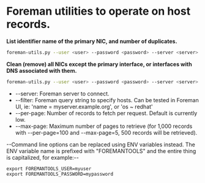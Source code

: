 # Foreman utilities to operate on host records.

**List identifier name of the primary NIC, and number of duplicates.**
```bash
foreman-utils.py --user <user> --password <password> --server <server> show_nics --filter 'domain = <domain>' --per-page 200
```

**Clean (remove) all NICs except the primary interface, or interfaces with DNS associated with them.**
```bash
foreman-utils.py --user <user> --password <password> --server <server> clean_nics --filter 'domain = <domain>' --per-page 200
```

* --server: Foreman server to connect.
* --filter: Foreman query string to specify hosts.  Can be tested in Foreman UI, ie: 'name = myserver.example.org', or 'os ~ redhat'
* --per-page: Number of records to fetch per request.  Default is currently low.
* --max-page: Maximum number of pages to retrieve (for 1,000 records with --per-page=100 and --max-page=5, 500 records will be retrieved).


--Command line options can be replaced using ENV variables instead.  The ENV variable name is prefixed with "FOREMANTOOLS" and the entire thing is capitalized, for example:--

```
export FOREMANTOOLS_USER=myuser
export FOREMANTOOLS_PASSWORD=mypassword
```

